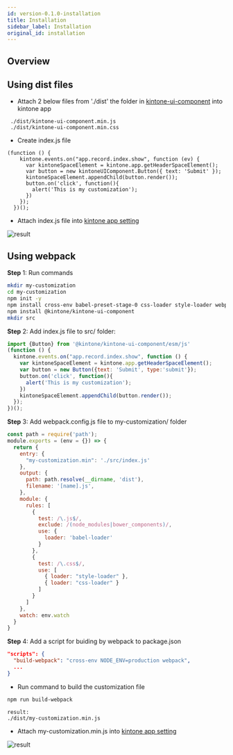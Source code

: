 ```yaml
---
id: version-0.1.0-installation
title: Installation
sidebar_label: Installation
original_id: installation
---
```


## Overview

## Using dist files

- Attach 2 below files from './dist' the folder in [kintone-ui-component](https://github.com/kintone/kintone-ui-component/tree/master) into kintone app
```text
 ./dist/kintone-ui-component.min.js
 ./dist/kintone-ui-component.min.css
```
- Create index.js file
```javascrpit
(function () {
    kintone.events.on("app.record.index.show", function (ev) {
      var kintoneSpaceElement = kintone.app.getHeaderSpaceElement();
      var button = new kintoneUIComponent.Button({ text: 'Submit' });
      kintoneSpaceElement.appendChild(button.render());
      button.on('click', function(){
        alert('This is my customization');
      })
    });
  })();
```
- Attach index.js file into [kintone app setting](https://help.kintone.com/en/k/user/js_customize.html)

![result](assets/result.png)

## Using webpack
**Step** 1: Run commands
```bash
mkdir my-customization
cd my-customization
npm init -y
npm install cross-env babel-preset-stage-0 css-loader style-loader webpack webpack-cli babel-loader @babel/core
npm install @kintone/kintone-ui-component
mkdir src
```
**Step** 2: Add index.js file to src/ folder:
```javascript
import {Button} from '@kintone/kintone-ui-component/esm/js'
(function () {
  kintone.events.on("app.record.index.show", function () {
    var kintoneSpaceElement = kintone.app.getHeaderSpaceElement();
    var button = new Button({text: 'Submit', type:'submit'});
    button.on('click', function(){
      alert('This is my customization');
    })
    kintoneSpaceElement.appendChild(button.render());
  });
})();
```
**Step** 3: Add webpack.config.js file to my-customization/ folder
```javascript
const path = require('path');
module.exports = (env = {}) => {
  return {
    entry: {
      "my-customization.min": './src/index.js'
    },
    output: {
      path: path.resolve(__dirname, 'dist'),
      filename: '[name].js',
    },
    module: {
      rules: [
        {
          test: /\.js$/,
          exclude: /(node_modules|bower_components)/,
          use: {
            loader: 'babel-loader'
          }
        },
        {
          test: /\.css$/,
          use: [
            { loader: "style-loader" },
            { loader: "css-loader" }
          ]
        }
      ]
    },
    watch: env.watch
  }
}
```
**Step** 4: Add a script for buiding by webpack to package.json
```json
"scripts": {
  "build-webpack": "cross-env NODE_ENV=production webpack",
  ...
}
```
- Run command to build the customization file
```bash
npm run build-webpack
```
```text
result:
./dist/my-customization.min.js
```
- Attach my-customization.min.js into [kintone app setting](https://help.kintone.com/en/k/user/js_customize.html)

![result](assets/result.png)
